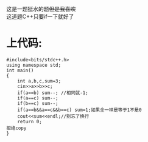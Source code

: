 这是一题挺水的题~~但是我喜欢~~  
这道题C++只要if一下就好了  
# 上代码:   
```
#include<bits/stdc++.h>
using namespace std;
int main()
{
	int a,b,c,sum=3;
	cin>>a>>b>>c;
	if(a==b) sum--; //相同就-1;
	if(a==c) sum--;
	if(b==c) sum--;
	if(a==b&&a==c&&b==c) sum=1;如果全一样是等于1不是0
	cout<<sum<<endl;//别忘了换行
	return 0;
拒绝copy
}
```
